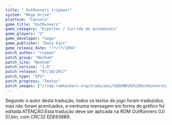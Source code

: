```yaml
---
title: " OutRunners (ripman)"
system: "Mega Drive"
platform: "Console"
game_title: "OutRunners"
game_category: "Esportes / Corrida de automóveis"
game_players: "2"
game_developer: "Sega"
game_publisher: "Data East"
game_release_date: "??/??/1994"
patch_author: "ripman"
patch_group: "Nenhum"
patch_site: "Nenhum"
patch_version: "1.0"
patch_release: "07/10/2017"
patch_type: "IPS"
patch_progress: "Textos"
patch_images: ["//img.romhackers.org/traducoes/%5BSMD%5D%20OutRunners%20-%20ripman%20-%201.png","//img.romhackers.org/traducoes/%5BSMD%5D%20OutRunners%20-%20ripman%20-%202.png","//img.romhackers.org/traducoes/%5BSMD%5D%20OutRunners%20-%20ripman%20-%203.png"]
---
```

Segundo o autor desta tradução, todos os textos do jogo foram traduzidos, mas não foram acentuados, e nenhuma mensagem em forma de gráfico foi editada.ATENÇÃO:Esta tradução deve ser aplicada na ROM OutRunners (U) [!].bin, com CRC32 EDE636B9.